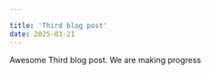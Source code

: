 ```yaml
---

title: 'Third blog post'
date: 2025-03-21
---
```




Awesome Third blog post. We are making progress